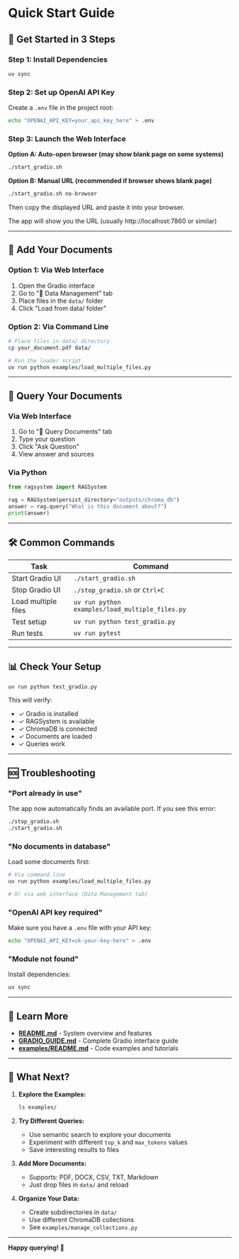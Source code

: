 # Quick Start Guide

## 🚀 Get Started in 3 Steps

### Step 1: Install Dependencies

```bash
uv sync
```

### Step 2: Set up OpenAI API Key

Create a `.env` file in the project root:

```bash
echo "OPENAI_API_KEY=your_api_key_here" > .env
```

### Step 3: Launch the Web Interface

**Option A: Auto-open browser (may show blank page on some systems)**
```bash
./start_gradio.sh
```

**Option B: Manual URL (recommended if browser shows blank page)**
```bash
./start_gradio.sh no-browser
```
Then copy the displayed URL and paste it into your browser.

The app will show you the URL (usually http://localhost:7860 or similar)

---

## 📁 Add Your Documents

### Option 1: Via Web Interface

1. Open the Gradio interface
2. Go to "📁 Data Management" tab
3. Place files in the `data/` folder
4. Click "Load from data/ folder"

### Option 2: Via Command Line

```bash
# Place files in data/ directory
cp your_document.pdf data/

# Run the loader script
uv run python examples/load_multiple_files.py
```

---

## 💬 Query Your Documents

### Via Web Interface

1. Go to "💬 Query Documents" tab
2. Type your question
3. Click "Ask Question"
4. View answer and sources

### Via Python

```python
from ragsystem import RAGSystem

rag = RAGSystem(persist_directory="outputs/chroma_db")
answer = rag.query("What is this document about?")
print(answer)
```

---

## 🛠️ Common Commands

| Task | Command |
|------|---------|
| Start Gradio UI | `./start_gradio.sh` |
| Stop Gradio UI | `./stop_gradio.sh` or `Ctrl+C` |
| Load multiple files | `uv run python examples/load_multiple_files.py` |
| Test setup | `uv run python test_gradio.py` |
| Run tests | `uv run pytest` |

---

## 📊 Check Your Setup

```bash
uv run python test_gradio.py
```

This will verify:
- ✓ Gradio is installed
- ✓ RAGSystem is available
- ✓ ChromaDB is connected
- ✓ Documents are loaded
- ✓ Queries work

---

## 🆘 Troubleshooting

### "Port already in use"

The app now automatically finds an available port. If you see this error:

```bash
./stop_gradio.sh
./start_gradio.sh
```

### "No documents in database"

Load some documents first:

```bash
# Via command line
uv run python examples/load_multiple_files.py

# Or via web interface (Data Management tab)
```

### "OpenAI API key required"

Make sure you have a `.env` file with your API key:

```bash
echo "OPENAI_API_KEY=sk-your-key-here" > .env
```

### "Module not found"

Install dependencies:

```bash
uv sync
```

---

## 📖 Learn More

- **[README.md](README.md)** - System overview and features
- **[GRADIO_GUIDE.md](GRADIO_GUIDE.md)** - Complete Gradio interface guide
- **[examples/README.md](examples/README.md)** - Code examples and tutorials

---

## 🎯 What Next?

1. **Explore the Examples:**
   ```bash
   ls examples/
   ```

2. **Try Different Queries:**
   - Use semantic search to explore your documents
   - Experiment with different `top_k` and `max_tokens` values
   - Save interesting results to files

3. **Add More Documents:**
   - Supports: PDF, DOCX, CSV, TXT, Markdown
   - Just drop files in `data/` and reload

4. **Organize Your Data:**
   - Create subdirectories in `data/`
   - Use different ChromaDB collections
   - See `examples/manage_collections.py`

---

**Happy querying! 🤖**
